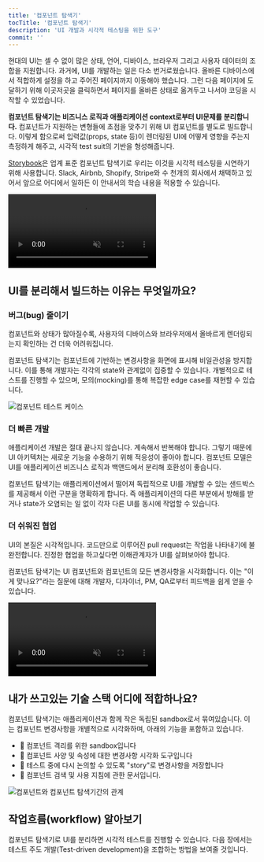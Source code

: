 ```yaml
---
title: '컴포넌트 탐색기'
tocTitle: '컴포넌트 탐색기'
description: 'UI 개발과 시각적 테스팅을 위한 도구'
commit: ''
---
```


현대의 UI는 셀 수 없이 많은 상태, 언어, 디바이스, 브라우저 그리고 사용자 데이터의 조합을 지원합니다. 과거에, UI를 개발하는 일은 다소 번거로웠습니다. 올바른 디바이스에서 적합하게 설정을 하고 주어진 페이지까지 이동해야 했습니다. 그런 다음 페이지에 도달하기 위해 이곳저곳을 클릭하면서 페이지를 올바른 상태로 옮겨두고 나서야 코딩을 시작할 수 있었습니다.

**컴포넌트 탐색기는 비즈니스 로직과 애플리케이션 context로부터 UI문제를 분리합니다.** 컴포넌트가 지원하는 변형들에 초점을 맞추기 위해 UI 컴포넌트를 별도로 빌드합니다. 이렇게 함으로써 입력값(props, state 등)이 렌더링된 UI에 어떻게 영향을 주는지 측정하게 해주고, 시각적 test suit의 기반을 형성해줍니다.

[Storybook](https://storybook.js.org/)은 업계 표준 컴포넌트 탐색기로 우리는 이것을 시각적 테스팅을 시연하기 위해 사용합니다. Slack, Airbnb, Shopify, Stripe와 수 천개의 회사에서 채택하고 있어서 앞으로 어디에서 일하든 이 안내서의 학습 내용을 적용할 수 있습니다.

<video autoPlay muted playsInline loop>
  <source
    src="/visual-testing-handbook/storybook-component-explorer-visual-testing.mp4"
    type="video/mp4"/>
</video>

## UI를 분리해서 빌드하는 이유는 무엇일까요?

### 버그(bug) 줄이기

컴포넌트와 상태가 많아질수록, 사용자의 디바이스와 브라우저에서 올바르게 렌더링되는지 확인하는 건 더욱 어려워집니다.

컴포넌트 탐색기는 컴포넌트에 기반하는 변경사항을 화면에 표시해 비일관성을 방지합니다. 이를 통해 개발자는 각각의 state와 관계없이 집중할 수 있습니다. 개별적으로 테스트를 진행할 수 있으며, 모의(mocking)를 통해 복잡한 edge case를 재현할 수 있습니다.

![컴포넌트 테스트 케이스](/visual-testing-handbook/component-test-cases.png)

### 더 빠른 개발

애플리케이션 개발은 절대 끝나지 않습니다. 계속해서 반복해야 합니다. 그렇기 때문에 UI 아키텍처는 새로운 기능을 수용하기 위해 적응성이 좋아야 합니다. 컴포넌트 모델은 UI를 애플리케이션 비즈니스 로직과 백앤드에서 분리해 호환성이 좋습니다.

컴포넌트 탐색기는 애플리케이션에서 떨어져 독립적으로 UI를 개발할 수 있는 샌드박스를 제공해서 이런 구분을 명확하게 합니다. 즉 애플리케이션의 다른 부분에서 방해를 받거나 state가 오염되는 일 없이 각자 다른 UI를 동시에 작업할 수 있습니다. 

### 더 쉬워진 협업

UI의 본질은 시각적입니다. 코드만으로 이루어진 pull request는 작업을 나타내기에 불완전합니다. 진정한 협업을 하고싶다면 이해관계자가 UI를 살펴보아야 합니다.

컴포넌트 탐색기는 UI 컴포넌트와 컴포넌트의 모든 변경사항을 시각화합니다. 이는 "이게 맞나요?"라는 질문에 대해 개발자, 디자이너, PM, QA로부터 피드백을 쉽게 얻을 수 있습니다.

<video autoPlay muted playsInline loop>
  <source
    src="/visual-testing-handbook/storybook-workflow-publish.mp4"
    type="video/mp4"/>
</video>

## 내가 쓰고있는 기술 스택 어디에 적합하나요?

컴포넌트 탐색기는 애플리케이션과 함께 작은 독립된 sandbox로서 묶여있습니다. 이는 컴포넌트 변경사항을 개별적으로 시각화하며, 아래의 기능을 포함하고 있습니다.

- 🧱 컴포넌트 격리를 위한 sandbox입니다
- 🔭 컴포넌트 사양 및 속성에 대한 변경사항 시각화 도구입니다
- 🧩 테스트 중에 다시 논의할 수 있도록 "story"로 변경사항을 저장합니다
- 📑 컴포넌트 검색 및 사용 지침에 관한 문서입니다.

![컴포넌트와 컴포넌트 탐색기간의 관계](/visual-testing-handbook/storybook-relationship.png)

## 작업흐름(workflow) 알아보기

컴포넌트 탐색기로 UI를 분리하면 시각적 테스트를 진행할 수 있습니다. 다음 장에서는 테스트 주도 개발(Test-driven development)을 조합하는 방법을 보여줄 것입니다.